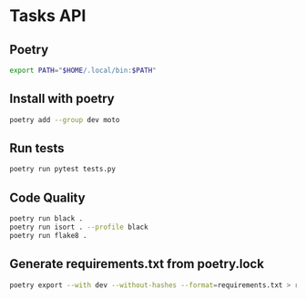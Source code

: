 # Tasks API

## Poetry

```bash
export PATH="$HOME/.local/bin:$PATH"
```

## Install with poetry

```bash
poetry add --group dev moto
```

## Run tests

```bash
poetry run pytest tests.py
```

## Code Quality

```bash
poetry run black .
poetry run isort . --profile black
poetry run flake8 .
```

## Generate requirements.txt from poetry.lock

```bash
poetry export --with dev --without-hashes --format=requirements.txt > requirements.txt
```
